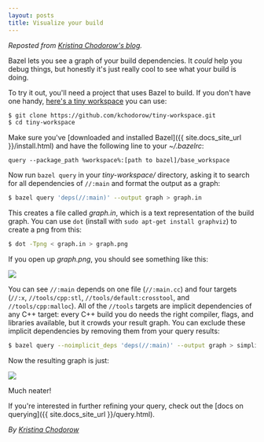 ```yaml
---
layout: posts
title: Visualize your build
---
```


_Reposted from
[Kristina Chodorow's blog](http://www.kchodorow.com/blog/2015/04/24/have-you-ever-looked-at-your-build-i-mean-really-looked-at-your-build/)._

Bazel lets you see a graph of your build dependencies.  It _could_ help you
debug things, but honestly it's just really cool to see what your build is doing.

To try it out, you'll need a project that uses Bazel to build.  If you don't
have one handy,
[here's a tiny workspace](https://github.com/kchodorow/tiny-workspace) you can
use:

```bash
$ git clone https://github.com/kchodorow/tiny-workspace.git
$ cd tiny-workspace
```

Make sure you've
[downloaded and installed Bazel]({{ site.docs_site_url }}/install.html) and have the
following line to your _~/.bazelrc_:

```
query --package_path %workspace%:[path to bazel]/base_workspace
```

Now run `bazel query` in your _tiny-workspace/_ directory, asking it to search
for all dependencies of `//:main` and format the output as a graph:

```bash
$ bazel query 'deps(//:main)' --output graph > graph.in
```

This creates a file called _graph.in_, which is a text representation of the
build graph.  You can use `dot` (install with `sudo apt-get install graphviz`)
to create a png from this:

```bash
$ dot -Tpng < graph.in > graph.png
```

If you open up _graph.png_, you should see something like this:

<img src="/assets/graph.png">

You can see `//:main` depends on one file (`//:main.cc`) and four targets
(`//:x`, `//tools/cpp:stl`, `//tools/default:crosstool`, and
`//tools/cpp:malloc`).  All of the `//tools` targets are implicit dependencies
of any C++ target: every C++ build you do needs the right compiler, flags, and
libraries available, but it crowds your result graph.  You can exclude these
implicit dependencies by removing them from your query results:

```bash
$ bazel query --noimplicit_deps 'deps(//:main)' --output graph > simplified_graph.in
```

Now the resulting graph is just:

<img src="/assets/simple-graph.png">

Much neater!

If you're interested in further refining your query, check out the
[docs on querying]({{ site.docs_site_url }}/query.html).

*By [Kristina Chodorow](https://www.kchodorow.com)*

